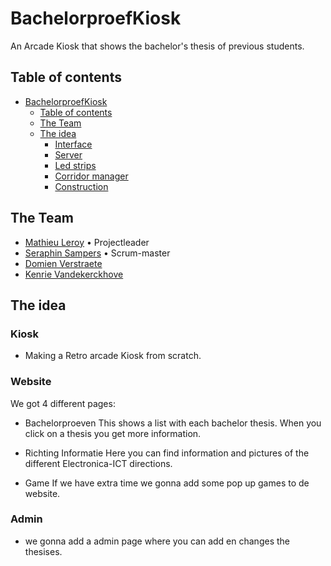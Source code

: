 # BachelorproefKiosk

An Arcade Kiosk that shows the bachelor's thesis of previous students.
 

## Table of contents

- [BachelorproefKiosk](#BachelorproefKiosk)
  - [Table of contents](#table-of-contents)
  - [The Team](#the-team)
  - [The idea](#the-idea)
    - [Interface](#interface)
    - [Server](#server)
    - [Led strips](#led-strips)
    - [Corridor manager](#corridor-manager)
    - [Construction](#construction)

## The Team

- [Mathieu Leroy](https://github.com/MathieuLeroy2) • Projectleader
- [Seraphin Sampers](https://github.com/SampersS) • Scrum-master
- [Domien Verstraete](https://github.com/Belgianwafflecorp)
- [Kenrie Vandekerckhove](https://github.com/SimonStnn)

## The idea

### Kiosk

- Making a Retro arcade Kiosk from scratch. 

### Website

We got 4 different pages:
- Bachelorproeven
This shows a list with each bachelor thesis. When you click on a thesis you get more information.

- Richting Informatie
Here you can find information and pictures of the different Electronica-ICT directions.

- Game
If we have extra time we gonna add some pop up games to de website.

### Admin

- we gonna add a admin page where you can add en changes the thesises.

